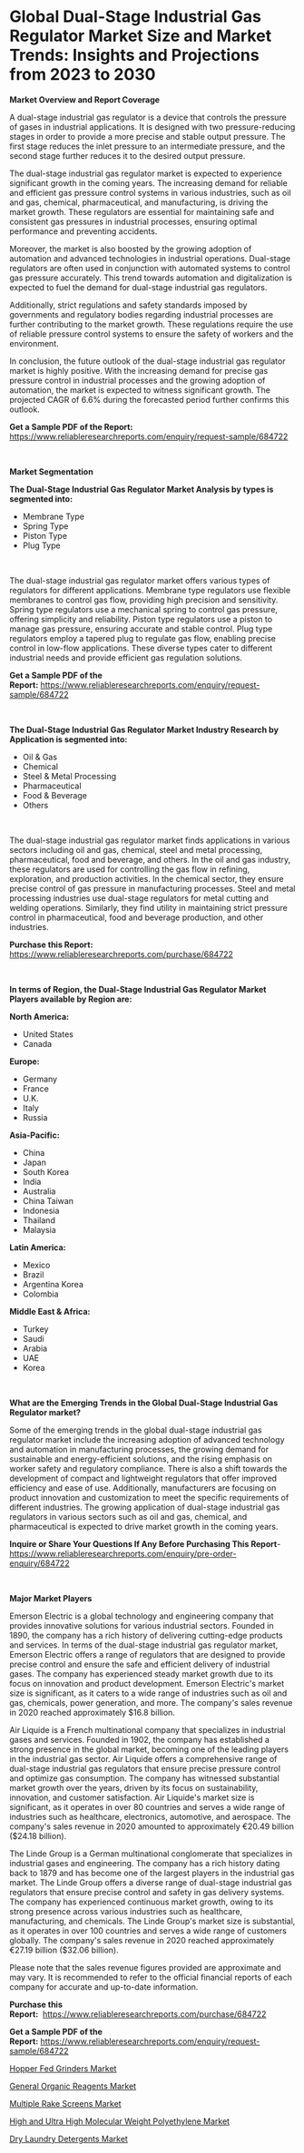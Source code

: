 <p><h1>Global Dual-Stage Industrial Gas Regulator Market Size and Market Trends: Insights and Projections from 2023 to 2030</h1></p><p><strong>Market Overview and Report Coverage</strong></p>
<p><p>A dual-stage industrial gas regulator is a device that controls the pressure of gases in industrial applications. It is designed with two pressure-reducing stages in order to provide a more precise and stable output pressure. The first stage reduces the inlet pressure to an intermediate pressure, and the second stage further reduces it to the desired output pressure.</p><p>The dual-stage industrial gas regulator market is expected to experience significant growth in the coming years. The increasing demand for reliable and efficient gas pressure control systems in various industries, such as oil and gas, chemical, pharmaceutical, and manufacturing, is driving the market growth. These regulators are essential for maintaining safe and consistent gas pressures in industrial processes, ensuring optimal performance and preventing accidents.</p><p>Moreover, the market is also boosted by the growing adoption of automation and advanced technologies in industrial operations. Dual-stage regulators are often used in conjunction with automated systems to control gas pressure accurately. This trend towards automation and digitalization is expected to fuel the demand for dual-stage industrial gas regulators.</p><p>Additionally, strict regulations and safety standards imposed by governments and regulatory bodies regarding industrial processes are further contributing to the market growth. These regulations require the use of reliable pressure control systems to ensure the safety of workers and the environment.</p><p>In conclusion, the future outlook of the dual-stage industrial gas regulator market is highly positive. With the increasing demand for precise gas pressure control in industrial processes and the growing adoption of automation, the market is expected to witness significant growth. The projected CAGR of 6.6% during the forecasted period further confirms this outlook.</p></p>
<p><strong>Get a Sample PDF of the Report:</strong> <a href="https://www.reliableresearchreports.com/enquiry/request-sample/684722">https://www.reliableresearchreports.com/enquiry/request-sample/684722</a></p>
<p>&nbsp;</p>
<p><strong>Market Segmentation</strong></p>
<p><strong>The Dual-Stage Industrial Gas Regulator Market Analysis by types is segmented into:</strong></p>
<p><ul><li>Membrane Type</li><li>Spring Type</li><li>Piston Type</li><li>Plug Type</li></ul></p>
<p>&nbsp;</p>
<p><p>The dual-stage industrial gas regulator market offers various types of regulators for different applications. Membrane type regulators use flexible membranes to control gas flow, providing high precision and sensitivity. Spring type regulators use a mechanical spring to control gas pressure, offering simplicity and reliability. Piston type regulators use a piston to manage gas pressure, ensuring accurate and stable control. Plug type regulators employ a tapered plug to regulate gas flow, enabling precise control in low-flow applications. These diverse types cater to different industrial needs and provide efficient gas regulation solutions.</p></p>
<p><strong>Get a Sample PDF of the Report:</strong>&nbsp;<a href="https://www.reliableresearchreports.com/enquiry/request-sample/684722">https://www.reliableresearchreports.com/enquiry/request-sample/684722</a></p>
<p>&nbsp;</p>
<p><strong>The Dual-Stage Industrial Gas Regulator Market Industry Research by Application is segmented into:</strong></p>
<p><ul><li>Oil & Gas</li><li>Chemical</li><li>Steel & Metal Processing</li><li>Pharmaceutical</li><li>Food & Beverage</li><li>Others</li></ul></p>
<p>&nbsp;</p>
<p><p>The dual-stage industrial gas regulator market finds applications in various sectors including oil and gas, chemical, steel and metal processing, pharmaceutical, food and beverage, and others. In the oil and gas industry, these regulators are used for controlling the gas flow in refining, exploration, and production activities. In the chemical sector, they ensure precise control of gas pressure in manufacturing processes. Steel and metal processing industries use dual-stage regulators for metal cutting and welding operations. Similarly, they find utility in maintaining strict pressure control in pharmaceutical, food and beverage production, and other industries.</p></p>
<p><strong>Purchase this Report:</strong>&nbsp; <a href="https://www.reliableresearchreports.com/purchase/684722">https://www.reliableresearchreports.com/purchase/684722</a></p>
<p>&nbsp;</p>
<p><strong>In terms of Region, the Dual-Stage Industrial Gas Regulator Market Players available by Region are:</strong></p>
<p>
    <p> <strong> North America: </strong>
        <ul>
            <li>United States</li>
            <li>Canada</li>
        </ul>
        </p> 
    <p> <strong> Europe: </strong>
        <ul>
            <li>Germany</li>
            <li>France</li>
            <li>U.K.</li>
            <li>Italy</li>
            <li>Russia</li>
        </ul>
        </p> 
    <p> <strong> Asia-Pacific: </strong>
        <ul>
            <li>China</li>
            <li>Japan</li>
            <li>South Korea</li>
            <li>India</li>
            <li>Australia</li>
            <li>China Taiwan</li>
            <li>Indonesia</li>
            <li>Thailand</li>
            <li>Malaysia</li>
        </ul>
        </p> 
    <p> <strong> Latin America: </strong>
        <ul>
            <li>Mexico</li>
            <li>Brazil</li>
            <li>Argentina Korea</li>
            <li>Colombia</li>
        </ul>
        </p> 
    <p> <strong> Middle East & Africa: </strong>
        <ul>
            <li>Turkey</li>
            <li>Saudi</li>
            <li>Arabia</li>
            <li>UAE</li>
            <li>Korea</li>
        </ul>
    </p>
    </p>
<p>&nbsp;</p>
<p><strong>What are the Emerging Trends in the Global Dual-Stage Industrial Gas Regulator market?</strong></p>
<p><p>Some of the emerging trends in the global dual-stage industrial gas regulator market include the increasing adoption of advanced technology and automation in manufacturing processes, the growing demand for sustainable and energy-efficient solutions, and the rising emphasis on worker safety and regulatory compliance. There is also a shift towards the development of compact and lightweight regulators that offer improved efficiency and ease of use. Additionally, manufacturers are focusing on product innovation and customization to meet the specific requirements of different industries. The growing application of dual-stage industrial gas regulators in various sectors such as oil and gas, chemical, and pharmaceutical is expected to drive market growth in the coming years.</p></p>
<p><strong>Inquire or Share Your Questions If Any Before Purchasing This Report</strong>- <a href="https://www.reliableresearchreports.com/enquiry/pre-order-enquiry/684722">https://www.reliableresearchreports.com/enquiry/pre-order-enquiry/684722</a></p>
<p>&nbsp;</p>
<p><strong>Major Market Players</strong></p>
<p><p>Emerson Electric is a global technology and engineering company that provides innovative solutions for various industrial sectors. Founded in 1890, the company has a rich history of delivering cutting-edge products and services. In terms of the dual-stage industrial gas regulator market, Emerson Electric offers a range of regulators that are designed to provide precise control and ensure the safe and efficient delivery of industrial gases. The company has experienced steady market growth due to its focus on innovation and product development. Emerson Electric's market size is significant, as it caters to a wide range of industries such as oil and gas, chemicals, power generation, and more. The company's sales revenue in 2020 reached approximately $16.8 billion.</p><p>Air Liquide is a French multinational company that specializes in industrial gases and services. Founded in 1902, the company has established a strong presence in the global market, becoming one of the leading players in the industrial gas sector. Air Liquide offers a comprehensive range of dual-stage industrial gas regulators that ensure precise pressure control and optimize gas consumption. The company has witnessed substantial market growth over the years, driven by its focus on sustainability, innovation, and customer satisfaction. Air Liquide's market size is significant, as it operates in over 80 countries and serves a wide range of industries such as healthcare, electronics, automotive, and aerospace. The company's sales revenue in 2020 amounted to approximately €20.49 billion ($24.18 billion).</p><p>The Linde Group is a German multinational conglomerate that specializes in industrial gases and engineering. The company has a rich history dating back to 1879 and has become one of the largest players in the industrial gas market. The Linde Group offers a diverse range of dual-stage industrial gas regulators that ensure precise control and safety in gas delivery systems. The company has experienced continuous market growth, owing to its strong presence across various industries such as healthcare, manufacturing, and chemicals. The Linde Group's market size is substantial, as it operates in over 100 countries and serves a wide range of customers globally. The company's sales revenue in 2020 reached approximately €27.19 billion ($32.06 billion).</p><p>Please note that the sales revenue figures provided are approximate and may vary. It is recommended to refer to the official financial reports of each company for accurate and up-to-date information.</p></p>
<p><strong>Purchase this Report:</strong>&nbsp;&nbsp;<a href="https://www.reliableresearchreports.com/purchase/684722">https://www.reliableresearchreports.com/purchase/684722</a></p>
<p></p>
<p><strong>Get a Sample PDF of the Report:</strong>&nbsp;<a href="https://www.reliableresearchreports.com/enquiry/request-sample/684722">https://www.reliableresearchreports.com/enquiry/request-sample/684722</a></p>
<p><p><a href="https://github.com/Chiragrp25/Market-Research-Report-List-1/blob/main/hopper-fed-grinders-market.md">Hopper Fed Grinders Market</a></p><p><a href="https://medium.com/@jensenklein/general-organic-reagents-market-size-market-outlook-and-market-forecast-2023-to-2030-b90c3d20da48">General Organic Reagents Market</a></p><p><a href="https://github.com/santosh758595/Market-Research-Report-List-1/blob/main/multiple-rake-screens-market.md">Multiple Rake Screens Market</a></p><p><a href="https://medium.com/@edenkrajcik/analyzing-high-and-ultra-high-molecular-weight-polyethylene-market-global-industry-perspective-and-b07bd5c8d5ed">High and Ultra High Molecular Weight Polyethylene Market</a></p><p><a href="https://medium.com/@vivianejast/dry-laundry-detergents-market-analysis-its-cagr-market-segmentation-and-global-industry-overview-105bf8e1fbf0">Dry Laundry Detergents Market</a></p></p>